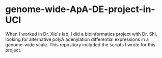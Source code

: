 # genome-wide-ApA-DE-project-in-UCI
When I worked in Dr. Xie's lab, I did a bioinformatics project with Dr. Shi, looking for alternative polyA adenylation differential expressions in a genome-wide scale. This repository included the scripts I wrote for this project.
